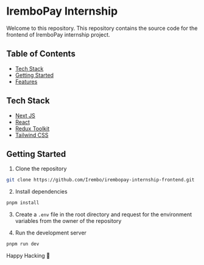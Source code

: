 # IremboPay Internship

Welcome to this repository. This repository contains the source code for the frontend of IremboPay internship project.

## Table of Contents

- [Tech Stack](#tech-stack)
- [Getting Started](#getting-started)
- [Features](#features)

## Tech Stack

- [Next JS](https://nextjs.org/)
- [React](https://reactjs.org/)
- [Redux Toolkit](https://redux-toolkit.js.org/)
- [Tailwind CSS](https://tailwindcss.com/)

## Getting Started

1. Clone the repository

```bash
git clone https://github.com/Irembo/irembopay-internship-frontend.git
```

2. Install dependencies

```bash
pnpm install
```

3. Create a `.env` file in the root directory and request for the environment variables from the owner of the repository

4. Run the development server

```bash
pnpm run dev
```

Happy Hacking 🚀
